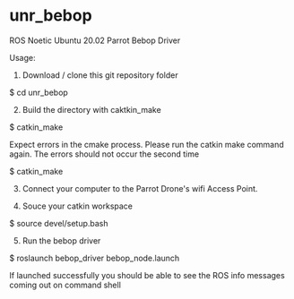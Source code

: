 # unr_bebop
ROS Noetic Ubuntu 20.02 Parrot Bebop Driver

Usage:
1. Download / clone this git repository folder

  $ cd unr_bebop

2. Build the directory with caktkin_make

  $ catkin_make
  
  Expect errors in the cmake process. Please run the catkin make command again. The errors should not occur the second time
  
  $ catkin_make

3. Connect your computer to the Parrot Drone's wifi Access Point.

4. Souce your catkin workspace 

  $ source devel/setup.bash
  
5. Run the bebop driver

  $ roslaunch bebop_driver bebop_node.launch 
  
  If launched successfully you should be able to see the ROS info messages coming out on command shell 
